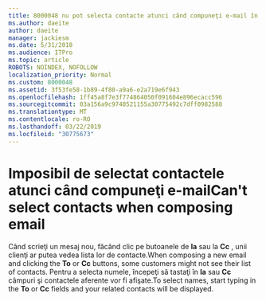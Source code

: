 ```yaml
---
title: 8000048 nu pot selecta contacte atunci când compuneţi e-mail în Outlook.com
ms.author: daeite
author: daeite
manager: jackiesm
ms.date: 5/31/2018
ms.audience: ITPro
ms.topic: article
ROBOTS: NOINDEX, NOFOLLOW
localization_priority: Normal
ms.custom: 8000048
ms.assetid: 3f53fe58-1b89-4f80-a9a6-e2a719e6f943
ms.openlocfilehash: 1ff45a8f7e3f774864050f091604e896ecacc596
ms.sourcegitcommit: 03a156a9c9740521155a30775492c7dff0982588
ms.translationtype: MT
ms.contentlocale: ro-RO
ms.lasthandoff: 03/22/2019
ms.locfileid: "30775673"
---
```

# <a name="cant-select-contacts-when-composing-email"></a><span data-ttu-id="0515b-102">Imposibil de selectat contactele atunci când compuneţi e-mail</span><span class="sxs-lookup"><span data-stu-id="0515b-102">Can't select contacts when composing email</span></span>

<span data-ttu-id="0515b-103">Când scrieţi un mesaj nou, făcând clic pe butoanele de **la** sau la **Cc** , unii clienţi ar putea vedea lista lor de contacte.</span><span class="sxs-lookup"><span data-stu-id="0515b-103">When composing a new email and clicking the **To** or **Cc** buttons, some customers might not see their list of contacts.</span></span> <span data-ttu-id="0515b-104">Pentru a selecta numele, începeţi să tastaţi în **la** sau **Cc** câmpuri şi contactele aferente vor fi afişate.</span><span class="sxs-lookup"><span data-stu-id="0515b-104">To select names, start typing in the **To** or **Cc** fields and your related contacts will be displayed.</span></span> 
  

